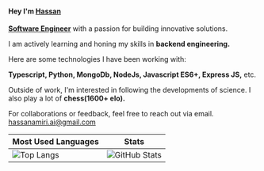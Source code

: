 #### Hey I'm [Hassan](hassanamirii.github.io)

<strong><u>Software Engineer</u></strong> with a passion for building innovative solutions.
  
I am actively learning and honing my skills in <strong> backend engineering. </strong>

Here are some technologies I have been working with:
  
<strong>Typescript, Python, MongoDb, NodeJs, Javascript ES6+, Express JS,</strong> etc.

Outside of work, I'm interested in following the developments of science.
I also play a lot of <strong>chess(1600+ elo).</strong>

For collaborations or feedback, feel free to reach out via email. 
hassanamiri.ai@gmail.com

| Most Used Languages | Stats |
|---------------------|-------|
| ![Top Langs](https://github-readme-stats.vercel.app/api/top-langs/?username=HassanAmirii&layout=compact&theme=dark) | ![GitHub Stats](https://github-readme-streak-stats.herokuapp.com/?user=HassanAmirii&theme=dark) |
